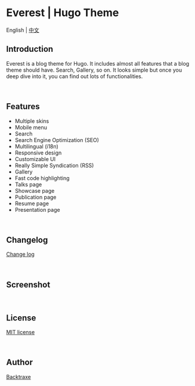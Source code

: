 # Everest | Hugo Theme

English | [中文](https://github.com/backtraxe/hugo-theme-everest/blob/master/README.zh-CN.md)

## Introduction

Everest is a blog theme for Hugo. It includes almost all features that a blog theme should have. Search, Gallery, so on. It looks simple but once you deep dive into it, you can find out lots of functionalities.

<br>

## Features

- Multiple skins
- Mobile menu
- Search
- Search Engine Optimization (SEO)
- Multilingual (i18n)
- Responsive design
- Customizable UI
- Really Simple Syndication (RSS)
- Gallery
- Fast code highlighting
- Talks page
- Showcase page
- Publication page
- Resume page
- Presentation page

<br>

## Changelog

[Change log](https://github.com/backtraxe/hugo-theme-everest/blob/master/CHANGELOG.md)

<br>

## Screenshot

<br>

## License

[MIT license](https://github.com/backtraxe/hugo-theme-everest/blob/master/LICENSE.md)

<br>

## Author

[Backtraxe](https://github.com/backtraxe)
